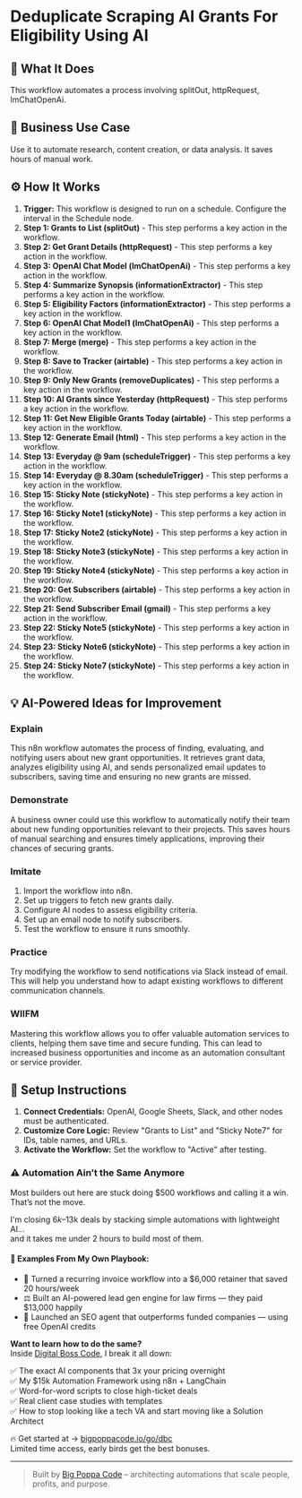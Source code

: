 # Deduplicate Scraping AI Grants For Eligibility Using AI

## 🚀 What It Does
This workflow automates a process involving splitOut, httpRequest, lmChatOpenAi.

## 💼 Business Use Case
Use it to automate research, content creation, or data analysis. It saves hours of manual work.

## ⚙️ How It Works
1.  **Trigger:** This workflow is designed to run on a schedule. Configure the interval in the Schedule node.
2. **Step 1: Grants to List (splitOut)** - This step performs a key action in the workflow.
3. **Step 2: Get Grant Details (httpRequest)** - This step performs a key action in the workflow.
4. **Step 3: OpenAI Chat Model (lmChatOpenAi)** - This step performs a key action in the workflow.
5. **Step 4: Summarize Synopsis (informationExtractor)** - This step performs a key action in the workflow.
6. **Step 5: Eligibility Factors (informationExtractor)** - This step performs a key action in the workflow.
7. **Step 6: OpenAI Chat Model1 (lmChatOpenAi)** - This step performs a key action in the workflow.
8. **Step 7: Merge (merge)** - This step performs a key action in the workflow.
9. **Step 8: Save to Tracker (airtable)** - This step performs a key action in the workflow.
10. **Step 9: Only New Grants (removeDuplicates)** - This step performs a key action in the workflow.
11. **Step 10: AI Grants since Yesterday (httpRequest)** - This step performs a key action in the workflow.
12. **Step 11: Get New Eligible Grants Today (airtable)** - This step performs a key action in the workflow.
13. **Step 12: Generate Email (html)** - This step performs a key action in the workflow.
14. **Step 13: Everyday @ 9am (scheduleTrigger)** - This step performs a key action in the workflow.
15. **Step 14: Everyday @ 8.30am (scheduleTrigger)** - This step performs a key action in the workflow.
16. **Step 15: Sticky Note (stickyNote)** - This step performs a key action in the workflow.
17. **Step 16: Sticky Note1 (stickyNote)** - This step performs a key action in the workflow.
18. **Step 17: Sticky Note2 (stickyNote)** - This step performs a key action in the workflow.
19. **Step 18: Sticky Note3 (stickyNote)** - This step performs a key action in the workflow.
20. **Step 19: Sticky Note4 (stickyNote)** - This step performs a key action in the workflow.
21. **Step 20: Get Subscribers (airtable)** - This step performs a key action in the workflow.
22. **Step 21: Send Subscriber Email (gmail)** - This step performs a key action in the workflow.
23. **Step 22: Sticky Note5 (stickyNote)** - This step performs a key action in the workflow.
24. **Step 23: Sticky Note6 (stickyNote)** - This step performs a key action in the workflow.
25. **Step 24: Sticky Note7 (stickyNote)** - This step performs a key action in the workflow.

## 💡 AI-Powered Ideas for Improvement
### Explain
This n8n workflow automates the process of finding, evaluating, and notifying users about new grant opportunities. It retrieves grant data, analyzes eligibility using AI, and sends personalized email updates to subscribers, saving time and ensuring no new grants are missed.

### Demonstrate
A business owner could use this workflow to automatically notify their team about new funding opportunities relevant to their projects. This saves hours of manual searching and ensures timely applications, improving their chances of securing grants.

### Imitate
1. Import the workflow into n8n.
2. Set up triggers to fetch new grants daily.
3. Configure AI nodes to assess eligibility criteria.
4. Set up an email node to notify subscribers.
5. Test the workflow to ensure it runs smoothly.

### Practice
Try modifying the workflow to send notifications via Slack instead of email. This will help you understand how to adapt existing workflows to different communication channels.

### WIIFM
Mastering this workflow allows you to offer valuable automation services to clients, helping them save time and secure funding. This can lead to increased business opportunities and income as an automation consultant or service provider.

## 🔧 Setup Instructions
1. **Connect Credentials:** OpenAI, Google Sheets, Slack, and other nodes must be authenticated.
2. **Customize Core Logic:** Review "Grants to List" and "Sticky Note7" for IDs, table names, and URLs.
3. **Activate the Workflow:** Set the workflow to "Active" after testing.

### ⚠️ Automation Ain’t the Same Anymore

Most builders out here are stuck doing $500 workflows and calling it a win.  
That’s not the move.  

I'm closing $6k–$13k deals by stacking simple automations with lightweight AI...  
and it takes me under 2 hours to build most of them.

#### 🧠 Examples From My Own Playbook:
- 🔁 Turned a recurring invoice workflow into a $6,000 retainer that saved 20 hours/week  
- ⚖️ Built an AI-powered lead gen engine for law firms — they paid $13,000 happily  
- 🚀 Launched an SEO agent that outperforms funded companies — using free OpenAI credits  

**Want to learn how to do the same?**  
Inside [Digital Boss Code](https://bigpoppacode.io/go/dbc), I break it all down:

✅ The exact AI components that 3x your pricing overnight  
✅ My $15k Automation Framework using n8n + LangChain  
✅ Word-for-word scripts to close high-ticket deals  
✅ Real client case studies with templates  
✅ How to stop looking like a tech VA and start moving like a Solution Architect  

🔥 Get started at → [bigpoppacode.io/go/dbc](https://bigpoppacode.io/go/dbc)  
Limited time access, early birds get the best bonuses.

---
> Built by [Big Poppa Code](https://bigpoppacode.io) – architecting automations that scale people, profits, and purpose.
